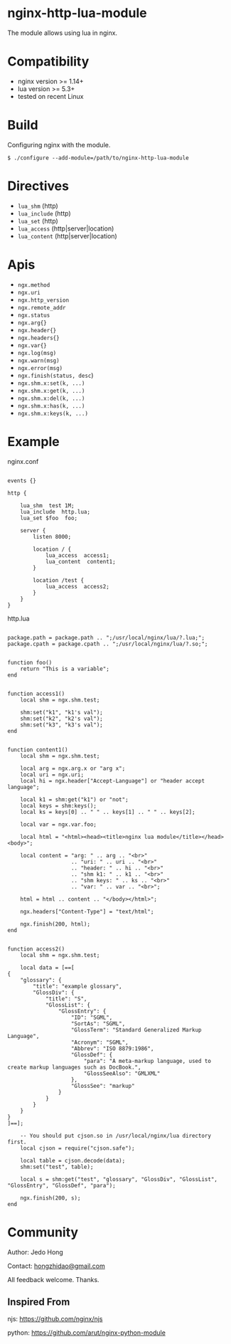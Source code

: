 # nginx-http-lua-module
The module allows using lua in nginx. 

Compatibility
=============

- nginx version >= 1.14+
- lua version >= 5.3+
- tested on recent Linux

Build
=====

Configuring nginx with the module.

    $ ./configure --add-module=/path/to/nginx-http-lua-module
    
Directives
==========

- ``lua_shm`` (http)
- ``lua_include`` (http)
- ``lua_set`` (http)
- ``lua_access`` (http|server|location)
- ``lua_content`` (http|server|location)

Apis
====
- ``ngx.method``
- ``ngx.uri``
- ``ngx.http_version``
- ``ngx.remote_addr``
- ``ngx.status``
- ``ngx.arg{}``
- ``ngx.header{}``
- ``ngx.headers{}``
- ``ngx.var{}``
- ``ngx.log(msg)``
- ``ngx.warn(msg)``
- ``ngx.error(msg)``
- ``ngx.finish(status, desc``)
- ``ngx.shm.x:set(k, ...)``
- ``ngx.shm.x:get(k, ...)``
- ``ngx.shm.x:del(k, ...)``
- ``ngx.shm.x:has(k, ...)``
- ``ngx.shm.x:keys(k, ...)``


Example
=======

nginx.conf
```

events {}

http {

    lua_shm  test 1M;
    lua_include  http.lua;
    lua_set $foo  foo;

    server {
        listen 8000;

        location / {
            lua_access  access1;
            lua_content  content1;
        }

        location /test {
            lua_access  access2;
        }
    }
}
```

http.lua
```

package.path = package.path .. ";/usr/local/nginx/lua/?.lua;";
package.cpath = package.cpath .. ";/usr/local/nginx/lua/?.so;";


function foo()
    return "This is a variable";
end


function access1()
    local shm = ngx.shm.test;

    shm:set("k1", "k1's val");
    shm:set("k2", "k2's val");
    shm:set("k3", "k3's val");
end


function content1()
    local shm = ngx.shm.test;

    local arg = ngx.arg.x or "arg x";
    local uri = ngx.uri;
    local hi = ngx.header["Accept-Language"] or "header accept language";

    local k1 = shm:get("k1") or "not";
    local keys = shm:keys();
    local ks = keys[0] .. " " .. keys[1] .. " " .. keys[2];

    local var = ngx.var.foo;

    local html = "<html><head><title>nginx lua module</title></head><body>";

    local content = "arg: " .. arg .. "<br>"
                    .. "uri: " .. uri .. "<br>"
                    .. "header: " .. hi .. "<br>"
                    .. "shm k1: " .. k1 .. "<br>"
                    .. "shm keys: " .. ks .. "<br>"
                    .. "var: " .. var .. "<br>";

    html = html .. content .. "</body></html>";

    ngx.headers["Content-Type"] = "text/html";

    ngx.finish(200, html);
end


function access2()
    local shm = ngx.shm.test;

    local data = [==[
{
    "glossary": {
        "title": "example glossary",
        "GlossDiv": {
            "title": "S",
            "GlossList": {
                "GlossEntry": {
                    "ID": "SGML",
                    "SortAs": "SGML",
                    "GlossTerm": "Standard Generalized Markup Language",
                    "Acronym": "SGML",
                    "Abbrev": "ISO 8879:1986",
                    "GlossDef": {
                        "para": "A meta-markup language, used to create markup languages such as DocBook.",
                        "GlossSeeAlso": "GMLXML"
                    },
                    "GlossSee": "markup"
                }
            }
        }
    }
}
]==];

    -- You should put cjson.so in /usr/local/nginx/lua directory first.
    local cjson = require("cjson.safe");

    local table = cjson.decode(data);
    shm:set("test", table);

    local s = shm:get("test", "glossary", "GlossDiv", "GlossList", "GlossEntry", "GlossDef", "para");

    ngx.finish(200, s);
end
```

Community
=========

Author: Jedo Hong 

Contact: hongzhidao@gmail.com

All feedback welcome. Thanks.

Inspired From
-------------
njs: https://github.com/nginx/njs

python: https://github.com/arut/nginx-python-module
